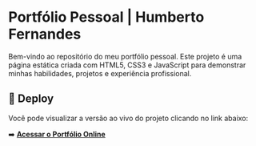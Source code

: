 # Portfólio Pessoal | Humberto Fernandes

Bem-vindo ao repositório do meu portfólio pessoal. Este projeto é uma página estática criada com HTML5, CSS3 e JavaScript para demonstrar minhas habilidades, projetos e experiência profissional.

## 🚀 Deploy

Você pode visualizar a versão ao vivo do projeto clicando no link abaixo:

➡️ **[Acessar o Portfólio Online](https://humbertofernandes7.github.io/portfolio/)**
